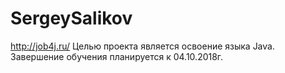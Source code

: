 # SergeySalikov
http://job4j.ru/
Целью проекта является освоение языка Java.
Завершение обучения планируется к 04.10.2018г. 
